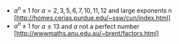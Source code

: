  * $a^n \pm 1$ for $a = 2, 3, 5, 6, 7, 10, 11, 12$ and large exponents n [http://homes.cerias.purdue.edu/~ssw/cun/index.html]
 * $a^n \pm 1$ for $a ≤ 13$ and $a$ not a perfect number [http://wwwmaths.anu.edu.au/~brent/factors.html]
